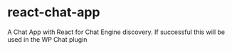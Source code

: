 # react-chat-app
A Chat App with React for Chat Engine discovery. If successful this will be used in the WP Chat plugin 
